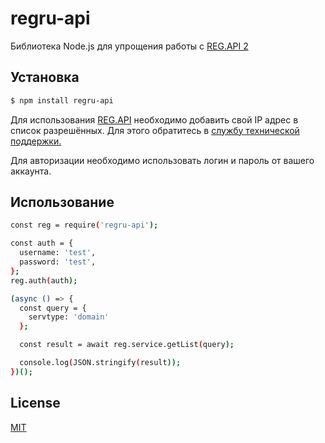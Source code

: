 # regru-api
Библиотека Node.js для упрощения работы с [REG.API 2](https://www.reg.ru/support/help/api2?rlink=reflink-1064807)

## Установка

```bash
$ npm install regru-api
```
Для использования [REG.API](https://www.reg.ru/support/help/api2?rlink=reflink-1064807)
необходимо добавить свой IP адрес в список разрешённых. Для этого обратитесь
в [службу технической поддержки.](https://www.reg.ru/support/tickets?rlink=reflink-1064807)

Для авторизации необходимо использовать логин и пароль от вашего аккаунта.
## Использование

```bash
const reg = require('regru-api');

const auth = {
  username: 'test',
  password: 'test',
};
reg.auth(auth);

(async () => {
  const query = {
    servtype: 'domain'
  };

  const result = await reg.service.getList(query);

  console.log(JSON.stringify(result));
})();
```

## License

  [MIT](LICENSE)